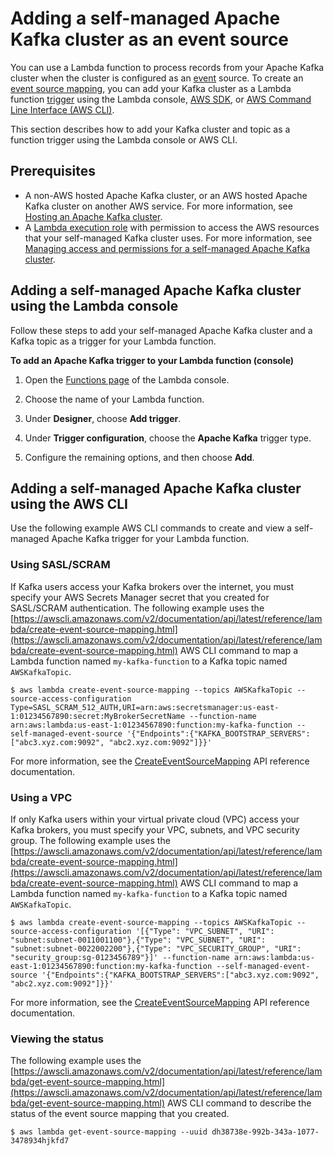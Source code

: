 # Adding a self\-managed Apache Kafka cluster as an event source<a name="services-smaa-topic-add"></a>

You can use a Lambda function to process records from your Apache Kafka cluster when the cluster is configured as an [event](gettingstarted-concepts.md#gettingstarted-concepts-event) source\. To create an [event source mapping](invocation-eventsourcemapping.md), you can add your Kafka cluster as a Lambda function [trigger](gettingstarted-concepts.md#gettingstarted-concepts-trigger) using the Lambda console, [AWS SDK](http://aws.amazon.com/getting-started/tools-sdks/), or [AWS Command Line Interface \(AWS CLI\)](https://docs.aws.amazon.com/cli/latest/userguide/cli-chap-install.html)\.

This section describes how to add your Kafka cluster and topic as a function trigger using the Lambda console or AWS CLI\.

## Prerequisites<a name="services-smaa-prereqs"></a>
+ A non\-AWS hosted Apache Kafka cluster, or an AWS hosted Apache Kafka cluster on another AWS service\. For more information, see [Hosting an Apache Kafka cluster](kafka-hosting.md)\.
+ A [Lambda execution role](lambda-intro-execution-role.md) with permission to access the AWS resources that your self\-managed Kafka cluster uses\. For more information, see [Managing access and permissions for a self\-managed Apache Kafka cluster](smaa-permissions.md)\.

## Adding a self\-managed Apache Kafka cluster using the Lambda console<a name="services-smaa-trigger"></a>

Follow these steps to add your self\-managed Apache Kafka cluster and a Kafka topic as a trigger for your Lambda function\.

**To add an Apache Kafka trigger to your Lambda function \(console\)**

1. Open the [Functions page](https://console.aws.amazon.com/lambda/home#/functions) of the Lambda console\.

1. Choose the name of your Lambda function\.

1. Under **Designer**, choose **Add trigger**\.

1. Under **Trigger configuration**, choose the **Apache Kafka** trigger type\.

1. Configure the remaining options, and then choose **Add**\.

## Adding a self\-managed Apache Kafka cluster using the AWS CLI<a name="services-smak-aws-cli"></a>

Use the following example AWS CLI commands to create and view a self\-managed Apache Kafka trigger for your Lambda function\.

### Using SASL/SCRAM<a name="services-smak-aws-cli-create"></a>

If Kafka users access your Kafka brokers over the internet, you must specify your AWS Secrets Manager secret that you created for SASL/SCRAM authentication\. The following example uses the [https://awscli.amazonaws.com/v2/documentation/api/latest/reference/lambda/create-event-source-mapping.html](https://awscli.amazonaws.com/v2/documentation/api/latest/reference/lambda/create-event-source-mapping.html) AWS CLI command to map a Lambda function named `my-kafka-function` to a Kafka topic named `AWSKafkaTopic`\.

```
$ aws lambda create-event-source-mapping --topics AWSKafkaTopic --source-access-configuration Type=SASL_SCRAM_512_AUTH,URI=arn:aws:secretsmanager:us-east-1:01234567890:secret:MyBrokerSecretName --function-name arn:aws:lambda:us-east-1:01234567890:function:my-kafka-function --self-managed-event-source '{"Endpoints":{"KAFKA_BOOTSTRAP_SERVERS":["abc3.xyz.com:9092", "abc2.xyz.com:9092"]}}'
```

For more information, see the [CreateEventSourceMapping](https://docs.aws.amazon.com/lambda/latest/dg/API_CreateEventSourceMapping.html) API reference documentation\.

### Using a VPC<a name="services-smak-aws-cli-create-vpc"></a>

If only Kafka users within your virtual private cloud \(VPC\) access your Kafka brokers, you must specify your VPC, subnets, and VPC security group\. The following example uses the [https://awscli.amazonaws.com/v2/documentation/api/latest/reference/lambda/create-event-source-mapping.html](https://awscli.amazonaws.com/v2/documentation/api/latest/reference/lambda/create-event-source-mapping.html) AWS CLI command to map a Lambda function named `my-kafka-function` to a Kafka topic named `AWSKafkaTopic`\.

```
$ aws lambda create-event-source-mapping --topics AWSKafkaTopic --source-access-configuration '[{"Type": "VPC_SUBNET", "URI": "subnet:subnet-0011001100"},{"Type": "VPC_SUBNET", "URI": "subnet:subnet-0022002200"},{"Type": "VPC_SECURITY_GROUP", "URI": "security_group:sg-0123456789"}]' --function-name arn:aws:lambda:us-east-1:01234567890:function:my-kafka-function --self-managed-event-source '{"Endpoints":{"KAFKA_BOOTSTRAP_SERVERS":["abc3.xyz.com:9092", "abc2.xyz.com:9092"]}}'
```

For more information, see the [CreateEventSourceMapping](https://docs.aws.amazon.com/lambda/latest/dg/API_CreateEventSourceMapping.html) API reference documentation\.

### Viewing the status<a name="services-smak-aws-cli-view"></a>

The following example uses the [https://awscli.amazonaws.com/v2/documentation/api/latest/reference/lambda/get-event-source-mapping.html](https://awscli.amazonaws.com/v2/documentation/api/latest/reference/lambda/get-event-source-mapping.html) AWS CLI command to describe the status of the event source mapping that you created\.

```
$ aws lambda get-event-source-mapping --uuid dh38738e-992b-343a-1077-3478934hjkfd7
```